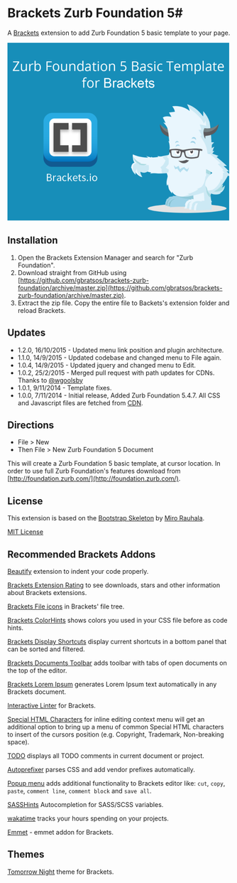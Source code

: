 # Brackets Zurb Foundation 5#

A [Brackets](http://brackets.io/) extension to add Zurb Foundation 5 basic template to your page.

![Brackets Zurb Foundation 5](image.png)

## Installation ##
1. Open the Brackets Extension Manager and search for "Zurb Foundation".
2. Download straight from GitHub using [https://github.com/gbratsos/brackets-zurb-foundation/archive/master.zip](https://github.com/gbratsos/brackets-zurb-foundation/archive/master.zip).
3. Extract the zip file. Copy the entire file to Backets's extension folder and reload Brackets.

## Updates ##
* 1.2.0, 16/10/2015 - Updated menu link position and plugin architecture.
* 1.1.0, 14/9/2015 - Updated codebase and changed menu to File again.
* 1.0.4, 14/9/2015 - Updated jquery and changed menu to Edit.
* 1.0.2, 25/2/2015 - Merged pull request with path updates for CDNs. Thanks to [@wgoolsby](https://github.com/wgoolsby)
* 1.0.1, 9/11/2014 - Template fixes.
* 1.0.0, 7/11/2014 - Initial release, Added Zurb Foundation 5.4.7. All CSS and Javascript files are fetched from [CDN](http://cdnjs.com/libraries/foundation/).

## Directions ##
* File > New
* Then File > New Zurb Foundation 5 Document

This will create a Zurb Foundation 5 basic template, at cursor location.
In order to use full Zurb Foundation's features download from [http://foundation.zurb.com/](http://foundation.zurb.com/).

## License ##
This extension is based on the [Bootstrap Skeleton](https://github.com/mirorauhala/brackets-bootstrap-skeleton) by [Miro Rauhala](https://github.com/mirorauhala).

[MIT License](LICENSE)

## Recommended Brackets Addons ##

[Beautify](https://github.com/drewhamlett/brackets-beautify) extension to indent your code properly.

[Brackets Extension Rating](https://github.com/dnbard/brackets-extension-rating) to see downloads, stars and other information about Brackets extensions.

[Brackets File icons](https://github.com/drewbkoch/Brackets-File-Icons) in Brackets' file tree.

[Brackets ColorHints](https://github.com/konstantinkobs/brackets-colorHints) shows colors you used in your CSS file before as code hints.

[Brackets Display Shortcuts](https://github.com/redmunds/brackets-display-shortcuts) display current shortcuts in a bottom panel that can be sorted and filtered.

[Brackets Documents Toolbar](https://github.com/dnbard/brackets-documents-toolbar) adds toolbar with tabs of open documents on the top of the editor. 

[Brackets Lorem Ipsum](https://github.com/lkcampbell/brackets-lorem-ipsum) generates Lorem Ipsum text automatically in any Brackets document.

[Interactive Linter](https://github.com/MiguelCastillo/Brackets-InteractiveLinter) for Brackets.

[Special HTML Characters](https://github.com/thaneuk/brackets-special-html-chars) for inline editing context menu will get an additional option to bring up a menu of common Special HTML characters to insert of the cursors position (e.g. Copyright, Trademark, Non-breaking space).

[TODO](https://github.com/mikaeljorhult/brackets-todo) displays all TODO comments in current document or project.

[Autoprefixer](https://github.com/mikaeljorhult/brackets-autoprefixer) parses CSS and add vendor prefixes automatically.

[Popup menu](https://github.com/Denisov21/Popup-menu-extension) adds additional functionality to Brackets editor like: `cut`, `copy`, `paste`,  `comment line`, `comment block` and `save all`.

[SASSHints](https://github.com/konstantinkobs/brackets-SASShints) Autocompletion for SASS/SCSS variables.

[wakatime](https://wakatime.com) tracks your hours spending on your projects.

[Emmet](http://emmet.io/) - emmet addon for Brackets.

## Themes ##

[Tomorrow Night](https://github.com/Brackets-Themes/TomorrowNight) theme for Brackets.
